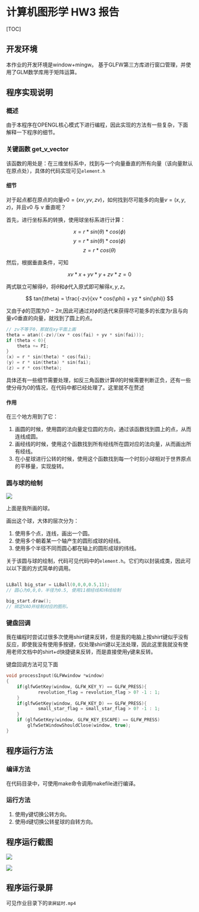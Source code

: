 # 计算机图形学 HW3 报告

[TOC]

## 开发环境

本作业的开发环境是window+mingw。
基于GLFW第三方库进行窗口管理，并使用了GLM数学库用于矩阵运算。

## 程序实现说明

### 概述

由于本程序在OPENGL核心模式下进行编程，因此实现的方法有一些复杂，下面解释一下程序的细节。


### 关键函数 get_v_vector

该函数的用处是：在三维坐标系中，找到与一个向量垂直的所有向量（该向量默认在原点处），具体的代码实现可见`element.h`

#### 细节

对于起点都在原点的向量$v0 = (xv,yv,zv)$，如何找到尽可能多的向量$v = (x,y,z)$，并且v0 与 v 垂直呢？

首先，进行坐标系的转换，使用球坐标系进行计算：

$$ x = r * sin(\theta) * cos(\phi) $$ 
$$ y = r * sin(\theta) * cos(\phi) $$ 
$$ z = r * cos(\theta) $$ 

然后，根据垂直条件，可知

$$ xv * x + yv * y + zv * z = 0 $$

两式联立可解得$\theta$，将$\theta$和$\phi$代入原式即可解得$x,y,z$。

$$ tan(\theta) = \frac{-zv}{xv * cos(\phi) + yz * sin(\phi)} $$

又由于$\phi$的范围为$0 - 2\pi$,因此可通过对$\phi$的迭代来获得尽可能多的长度为$r$且与向量$v0$垂直的向量，就找到了圆上的点。

```cpp
// zv不等于0，那就在xy平面上画
theta = atan((-zv)/(xv * cos(fai) + yv * sin(fai)));
if (theta < 0){
    theta += PI;
}
(x) = r * sin(theta) * cos(fai);
(y) = r * sin(theta) * sin(fai);
(z) = r * cos(theta);
```

具体还有一些细节需要处理，如反三角函数计算$\theta$的时候需要判断正负，还有一些使分母为0的情况，在代码中都已经处理了。这里就不在赘述

#### 作用

在三个地方用到了它：

1. 画圆的时候，使用圆的法向量定位圆的方向，通过该函数找到圆上的点，从而连线成圆。
1. 画经线的时候，使用这个函数找到所有经线所在圆对应的法向量，从而画出所有经线。
1. 在小星球进行公转的时候，使用这个函数找到每一个时刻小球相对于世界原点的平移量，实现旋转。


### 圆与球的绘制

![](figure/2018-05-20-16-14-02.png)

上面是我所画的球。

画出这个球，大体的层次分为：

1. 使用多个点，连线，画出一个圆。
1. 使用多个朝着某一个轴产生的圆形成球的经线。
1. 使用多个半径不同而圆心都在轴上的圆形成球的纬线。

关于该圆与球的绘制，代码可见代码中的`element.h`。它们均以封装成类，因此可以以下面的方式简单的调用。

```c++

LLBall big_star = LLBall(0,0,0,0.5,11);
// 圆心为0,0,0，半径为0.5, 使用11根经线和纬线绘制

big_start.draw();
// 绑定VAO并绘制对应的图形。
```

### 键盘回调


我在编程时尝试过很多次使用shirt键来反转，但是我的电脑上按shirt键似乎没有反应，即使我没有使用多按键，仅处理shirt键以无法处理，因此这里我就没有使用老师文档中的shirt+d快捷键来反转，而是直接使用y键来反转。

键盘回调方法可见下面

```cpp
void processInput(GLFWwindow *window)
{
    if(glfwGetKey(window, GLFW_KEY_Y) == GLFW_PRESS){
            revolution_flag = revolution_flag > 0? -1 : 1;
    }
    if(glfwGetKey(window, GLFW_KEY_D) == GLFW_PRESS){
            small_star_flag = small_star_flag > 0? -1 : 1;
    }
    if (glfwGetKey(window, GLFW_KEY_ESCAPE) == GLFW_PRESS)
        glfwSetWindowShouldClose(window, true);
}
```

## 程序运行方法

### 编译方法

在代码目录中，可使用make命令调用makefile进行编译。

### 运行方法

1. 使用y键切换公转方向。
1. 使用d键切换公转星球的自转方向。



## 程序运行截图

![](figure/2018-05-20-16-38-17.png)

![](figure/2018-05-20-16-38-31.png)


## 程序运行录屏

可见作业目录下的`录屏延时.mp4`